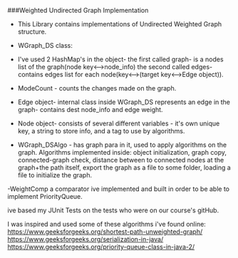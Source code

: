 ###Weighted Undirected Graph Implementation

- This Library contains implementations of Undirected Weighted Graph structure.

- WGraph_DS class:
- I've used  2 HashMap's in the object- 
   the first called graph- is a nodes list of the graph(node key<-->node_info)
   the second called edges- contains edges list for each node(key<-->(target key<-->Edge object)).
- ModeCount - counts the changes made on the graph.
- Edge object- internal class inside WGraph_DS represents an edge in the graph- contains dest node_info and edge weight. 
- Node object- consists of several different variables - it's own unique key, a string to store info, and a tag to use by algorithms.

- WGraph_DSAlgo - has graph para in it, used to apply algorithms on the graph.
Algorithms implemented inside: object initialization, graph copy, connected-graph check, distance between to connected nodes at the graph+the path itself,
export the graph as a file to some folder, loading a file to initialize the graph.

-WeightComp
a comparator ive implemented and built in order to be able to implement PriorityQueue.

ive based my JUnit Tests on the tests who were on our course's gitHub.

I was inspired and used some of these algorithms i've found online: 
https://www.geeksforgeeks.org/shortest-path-unweighted-graph/
https://www.geeksforgeeks.org/serialization-in-java/
https://www.geeksforgeeks.org/priority-queue-class-in-java-2/
